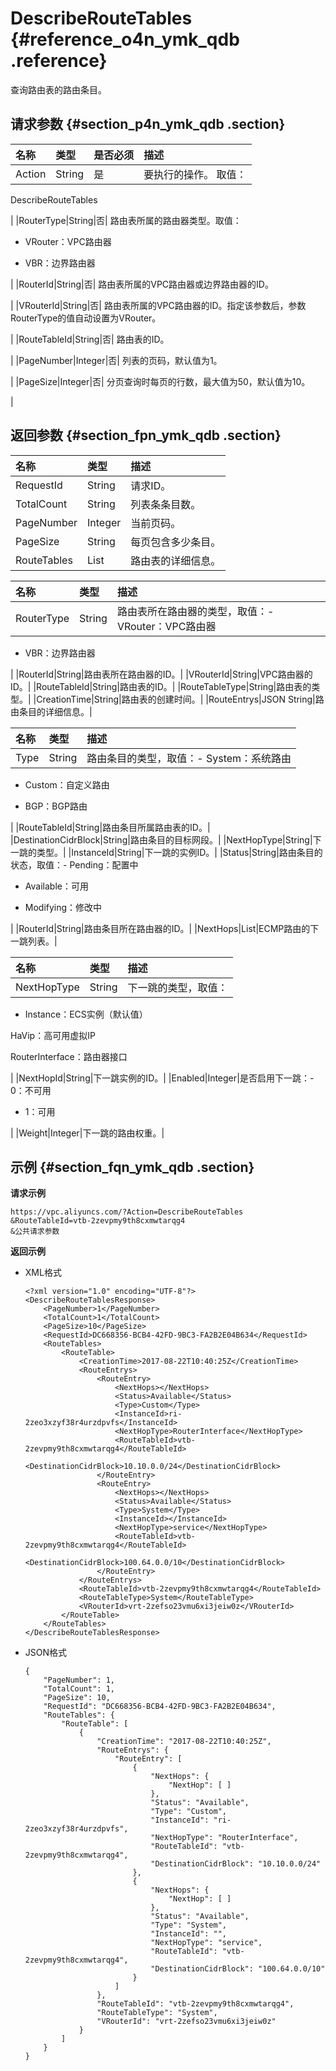 # DescribeRouteTables {#reference_o4n_ymk_qdb .reference}

查询路由表的路由条目。

## 请求参数 {#section_p4n_ymk_qdb .section}

|名称|类型|是否必须|描述|
|:-|:-|:---|:-|
|Action|String|是| 要执行的操作。 取值：

 DescribeRouteTables

 |
|RouterType|String|否| 路由表所属的路由器类型。取值：

 -   VRouter：VPC路由器

-   VBR：边界路由器


 |
|RouterId|String|否| 路由表所属的VPC路由器或边界路由器的ID。

 |
|VRouterId|String|否| 路由表所属的VPC路由器的ID。指定该参数后，参数RouterType的值自动设置为VRouter。

 |
|RouteTableId|String|否| 路由表的ID。

 |
|PageNumber|Integer|否| 列表的页码，默认值为1。

 |
|PageSize|Integer|否| 分页查询时每页的行数，最大值为50，默认值为10。

 |

## 返回参数 {#section_fpn_ymk_qdb .section}

|名称|类型|描述|
|:-|:-|:-|
|RequestId|String|请求ID。|
|TotalCount|String|列表条条目数。|
|PageNumber|Integer|当前页码。|
|PageSize|String|每页包含多少条目。|
|RouteTables|List|路由表的详细信息。|

|名称|类型|描述|
|:-|:-|:-|
|RouterType|String|路由表所在路由器的类型，取值：-   VRouter：VPC路由器

-   VBR：边界路由器


|
|RouterId|String|路由表所在路由器的ID。|
|VRouterId|String|VPC路由器的ID。|
|RouteTableId|String|路由表的ID。|
|RouteTableType|String|路由表的类型。|
|CreationTime|String|路由表的创建时间。|
|RouteEntrys|JSON String|路由条目的详细信息。|

|名称|类型|描述|
|:-|:-|:-|
|Type|String|路由条目的类型，取值：-   System：系统路由

-   Custom：自定义路由

-   BGP：BGP路由


|
|RouteTableId|String|路由条目所属路由表的ID。|
|DestinationCidrBlock|String|路由条目的目标网段。|
|NextHopType|String|下一跳的类型。|
|InstanceId|String|下一跳的实例ID。|
|Status|String|路由条目的状态，取值：-   Pending：配置中

-   Available：可用

-   Modifying：修改中


|
|RouterId|String|路由条目所在路由器的ID。|
|NextHops|List|ECMP路由的下一跳列表。|

|名称|类型|描述|
|:-|:-|:-|
|NextHopType|String| 下一跳的类型，取值：

 -   Instance：ECS实例（默认值）

HaVip：高可用虚拟IP

RouterInterface：路由器接口


 |
|NextHopId|String|下一跳实例的ID。|
|Enabled|Integer|是否启用下一跳：-   0：不可用

-   1：可用


|
|Weight|Integer|下一跳的路由权重。|

## 示例 {#section_fqn_ymk_qdb .section}

**请求示例**

```
https://vpc.aliyuncs.com/?Action=DescribeRouteTables
&RouteTableId=vtb-2zevpmy9th8cxmwtarqg4
&公共请求参数
```

**返回示例**

-   XML格式

    ```
    <?xml version="1.0" encoding="UTF-8"?>
    <DescribeRouteTablesResponse>
    	<PageNumber>1</PageNumber>
    	<TotalCount>1</TotalCount>
    	<PageSize>10</PageSize>
    	<RequestId>DC668356-BCB4-42FD-9BC3-FA2B2E04B634</RequestId>
    	<RouteTables>
    		<RouteTable>
    			<CreationTime>2017-08-22T10:40:25Z</CreationTime>
    			<RouteEntrys>
    				<RouteEntry>
    					<NextHops></NextHops>
    					<Status>Available</Status>
    					<Type>Custom</Type>
    					<InstanceId>ri-2zeo3xzyf38r4urzdpvfs</InstanceId>
    					<NextHopType>RouterInterface</NextHopType>
    					<RouteTableId>vtb-2zevpmy9th8cxmwtarqg4</RouteTableId>
    					<DestinationCidrBlock>10.10.0.0/24</DestinationCidrBlock>
    				</RouteEntry>
    				<RouteEntry>
    					<NextHops></NextHops>
    					<Status>Available</Status>
    					<Type>System</Type>
    					<InstanceId></InstanceId>
    					<NextHopType>service</NextHopType>
    					<RouteTableId>vtb-2zevpmy9th8cxmwtarqg4</RouteTableId>
    					<DestinationCidrBlock>100.64.0.0/10</DestinationCidrBlock>
    				</RouteEntry>
    			</RouteEntrys>
    			<RouteTableId>vtb-2zevpmy9th8cxmwtarqg4</RouteTableId>
    			<RouteTableType>System</RouteTableType>
    			<VRouterId>vrt-2zefso23vmu6xi3jeiw0z</VRouterId>
    		</RouteTable>
    	</RouteTables>
    </DescribeRouteTablesResponse>
    ```

-   JSON格式

    ```
    {
        "PageNumber": 1, 
        "TotalCount": 1, 
        "PageSize": 10, 
        "RequestId": "DC668356-BCB4-42FD-9BC3-FA2B2E04B634", 
        "RouteTables": {
            "RouteTable": [
                {
                    "CreationTime": "2017-08-22T10:40:25Z", 
                    "RouteEntrys": {
                        "RouteEntry": [
                            {
                                "NextHops": {
                                    "NextHop": [ ]
                                }, 
                                "Status": "Available", 
                                "Type": "Custom", 
                                "InstanceId": "ri-2zeo3xzyf38r4urzdpvfs", 
                                "NextHopType": "RouterInterface", 
                                "RouteTableId": "vtb-2zevpmy9th8cxmwtarqg4", 
                                "DestinationCidrBlock": "10.10.0.0/24"
                            }, 
                            {
                                "NextHops": {
                                    "NextHop": [ ]
                                }, 
                                "Status": "Available", 
                                "Type": "System", 
                                "InstanceId": "", 
                                "NextHopType": "service", 
                                "RouteTableId": "vtb-2zevpmy9th8cxmwtarqg4", 
                                "DestinationCidrBlock": "100.64.0.0/10"
                            }
                        ]
                    }, 
                    "RouteTableId": "vtb-2zevpmy9th8cxmwtarqg4", 
                    "RouteTableType": "System", 
                    "VRouterId": "vrt-2zefso23vmu6xi3jeiw0z"
                }
            ]
        }
    }
    ```


